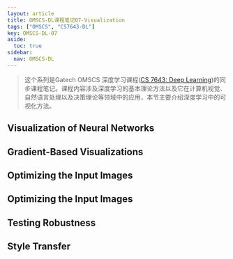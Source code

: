 ```yaml
---
layout: article
title: OMSCS-DL课程笔记07-Visualization
tags: ["OMSCS", "CS7643-DL"]
key: OMSCS-DL-07
aside:
  toc: true
sidebar:
  nav: OMSCS-DL
---
```


> 这个系列是Gatech OMSCS 深度学习课程([CS 7643: Deep Learning](https://omscs.gatech.edu/cs-7643-deep-learning))的同步课程笔记。课程内容涉及深度学习的基本理论方法以及它在计算机视觉、自然语言处理以及决策理论等领域中的应用，本节主要介绍深度学习中的可视化方法。
<!--more-->

## Visualization of Neural Networks

## Gradient-Based Visualizations

## Optimizing the Input Images

## Optimizing the Input Images

## Testing Robustness

## Style Transfer